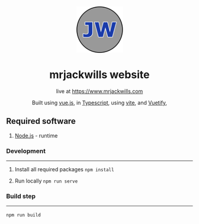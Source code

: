 <p align="center">
	<img src='./.github/logo.png' width='125px' />
</p>

<h1 align="center">mrjackwills website</h1>
<p align="center">
	live at <a href='https://www.mrjackwills.com' target='_blank' rel='noopener noreferrer'>https://www.mrjackwills.com</a>
</p>

<p align="center">
	Built using <a href='https://vuejs.org/' target='_blank' rel='noopener noreferrer'>vue.js</a>,
	in <a href='https://www.typescriptlang.org' target='_blank' rel='noopener noreferrer'>Typescript</a>,
	using <a href='https://vitejs.dev/' target='_blank' rel='noopener noreferrer'>vite</a>,
	and <a href='https://vuetifyjs.com/en/' target='_blank' rel='noopener noreferrer'>Vuetify</a>,
</p>

## Required software

1) <a href='https://nodejs.org/en/' target='_blank' rel='noopener noreferrer'>Node.js</a> - runtime


### Development
---
1) Install all required packages ```npm install```

2) Run locally ```npm run serve```

### Build step
---
 ```npm run build```
